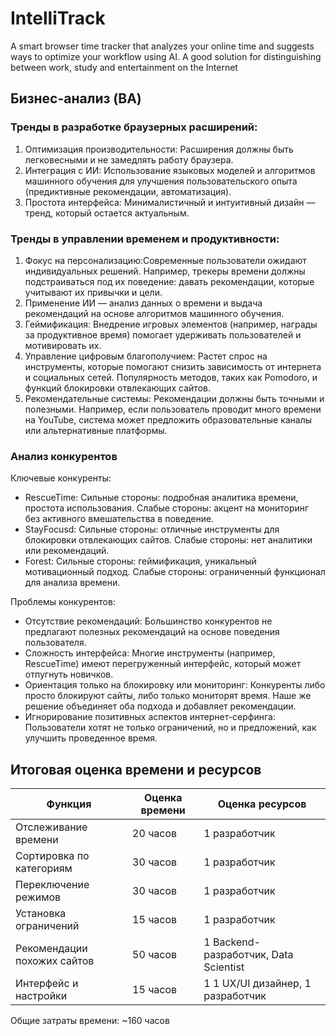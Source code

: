 # IntelliTrack
A smart browser time tracker that analyzes your online time and suggests ways to optimize your workflow using AI. A good solution for distinguishing between work, study and entertainment on the Internet
## Бизнес-анализ (BA)
### Тренды в разработке браузерных расширений:
1. Оптимизация производительности: Расширения должны быть легковесными и не замедлять работу браузера.
2. Интеграция с ИИ: Использование языковых моделей и алгоритмов машинного обучения для улучшения пользовательского опыта (предиктивные рекомендации, автоматизация).
3. Простота интерфейса: Минималистичный и интуитивный дизайн — тренд, который остается актуальным.
### Тренды в управлении временем и продуктивности:
1. Фокус на персонализацию:Современные пользователи ожидают индивидуальных решений. Например, трекеры времени должны подстраиваться под их поведение: давать рекомендации, которые учитывают их привычки и цели.
2. Применение ИИ — анализ данных о времени и выдача рекомендаций на основе алгоритмов машинного обучения.
3. Геймификация: Внедрение игровых элементов (например, награды за продуктивное время) помогает удерживать пользователей и мотивировать их.
4. Управление цифровым благополучием: Растет спрос на инструменты, которые помогают снизить зависимость от интернета и социальных сетей. Популярность методов, таких как Pomodoro, и функций блокировки отвлекающих сайтов.
5. Рекомендательные системы: Рекомендации должны быть точными и полезными. Например, если пользователь проводит много времени на YouTube, система может предложить образовательные каналы или альтернативные платформы.
### Анализ конкурентов
Ключевые конкуренты:
* RescueTime:
  Сильные стороны: подробная аналитика времени, простота использования.
  Слабые стороны: акцент на мониторинг без активного вмешательства в поведение.
* StayFocusd:
  Сильные стороны: отличные инструменты для блокировки отвлекающих сайтов.
  Слабые стороны: нет аналитики или рекомендаций.
* Forest:
  Сильные стороны: геймификация, уникальный мотивационный подход.
  Слабые стороны: ограниченный функционал для анализа времени.
  
Проблемы конкурентов:
* Отсутствие рекомендаций: Большинство конкурентов не предлагают полезных рекомендаций на основе поведения пользователя.
* Сложность интерфейса: Многие инструменты (например, RescueTime) имеют перегруженный интерфейс, который может отпугнуть новичков.
* Ориентация только на блокировку или мониторинг: Конкуренты либо просто блокируют сайты, либо только мониторят время. Наше же решение объединяет оба подхода и добавляет рекомендации.
* Игнорирование позитивных аспектов интернет-серфинга: Пользователи хотят не только ограничений, но и предложений, как улучшить проведенное время.

## Итоговая оценка времени и ресурсов

| Функция                                | Оценка времени     | Оценка ресурсов                             |
|----------------------------------------|--------------------|---------------------------------------------|
| Отслеживание времени                   | 20 часов           | 1 разработчик                               |
| Сортировка по категориям               | 30 часов           | 1 разработчик                               |
| Переключение режимов                   | 30 часов           | 1 разработчик                               |
| Установка ограничений                  | 15 часов           | 1 разработчик                               |
| Рекомендации похожих сайтов            | 50 часов           | 1 Backend-разработчик, Data Scientist       |
| Интерфейс и настройки                  | 15 часов           | 1 1 UX/UI дизайнер, 1 разработчик           |

Общие затраты времени: ~160 часов
